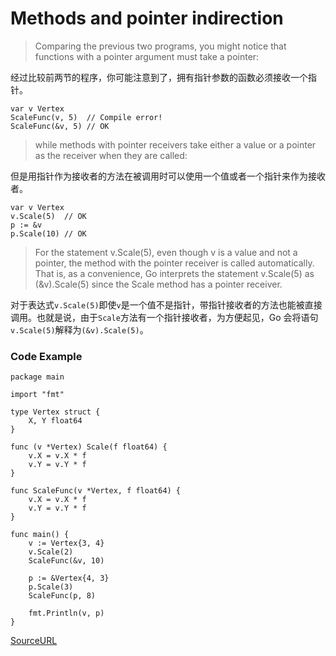 # Methods and pointer indirection

> Comparing the previous two programs, you might notice that functions with a pointer argument must take a pointer:

经过比较前两节的程序，你可能注意到了，拥有指针参数的函数必须接收一个指针。

```
var v Vertex
ScaleFunc(v, 5)  // Compile error!
ScaleFunc(&v, 5) // OK
```

> while methods with pointer receivers take either a value or a pointer as the receiver when they are called:

但是用指针作为接收者的方法在被调用时可以使用一个值或者一个指针来作为接收者。

```
var v Vertex
v.Scale(5)  // OK
p := &v
p.Scale(10) // OK
```

> For the statement v.Scale(5), even though v is a value and not a pointer, the method with the pointer receiver is called automatically. That is, as a convenience, Go interprets the statement v.Scale(5) as (&v).Scale(5) since the Scale method has a pointer receiver.

对于表达式`v.Scale(5)`即使`v`是一个值不是指针，带指针接收者的方法也能被直接调用。也就是说，由于`Scale`方法有一个指针接收者，为方便起见，Go 会将语句`v.Scale(5)`解释为`(&v).Scale(5)`。

### Code Example

```
package main

import "fmt"

type Vertex struct {
	X, Y float64
}

func (v *Vertex) Scale(f float64) {
	v.X = v.X * f
	v.Y = v.Y * f
}

func ScaleFunc(v *Vertex, f float64) {
	v.X = v.X * f
	v.Y = v.Y * f
}

func main() {
	v := Vertex{3, 4}
	v.Scale(2)
	ScaleFunc(&v, 10)

	p := &Vertex{4, 3}
	p.Scale(3)
	ScaleFunc(p, 8)

	fmt.Println(v, p)
}
```

[SourceURL](https://tour.golang.org/methods/6)

